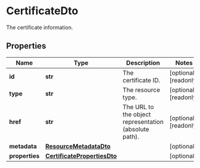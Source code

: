 # CertificateDto

The certificate information.
## Properties
| Name | Type | Description | Notes |
| ------------ | ------------- | ------------- | ------------- |
| **id** | **str** | The certificate ID. | [optional] [readonly]  |
| **type** | **str** | The resource type. | [optional] [readonly]  |
| **href** | **str** | The URL to the object representation (absolute path). | [optional] [readonly]  |
| **metadata** | [**ResourceMetadataDto**](ResourceMetadataDto.md) |  | [optional]  |
| **properties** | [**CertificatePropertiesDto**](CertificatePropertiesDto.md) |  | [optional]  |


